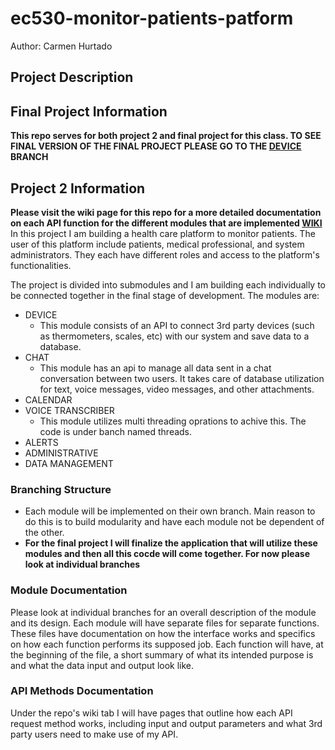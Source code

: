 # ec530-monitor-patients-patform

Author: Carmen Hurtado 
## Project Description

## Final Project Information
**This repo serves for both project 2 and final project for this class. TO SEE FINAL VERSION OF THE FINAL PROJECT PLEASE GO TO THE [DEVICE](https://github.com/carmenhg/ec530-monitor-patients-platform/tree/device) BRANCH**

## Project 2 Information
**Please visit the wiki page for this repo for a more detailed documentation on each API function for the different modules that are implemented [WIKI](https://github.com/carmenhg/ec530-monitor-patients-platform/wiki/Chat-Module)**
In this project I am building a health care platform to monitor patients. The user of this platform include patients, medical professional, and system administrators. They each have different roles and access to the platform's functionalities. 

The project is divided into submodules and I am building each individually to be connected together in the final stage of development. 
The modules are:
- DEVICE
    - This module consists of an API to connect 3rd party devices (such as thermometers, scales, etc) with our system and save data to a database. 
- CHAT
    - This module has an api to manage all data sent in a chat conversation between two users. It takes care of database utilization for text, voice messages, video messages, and other attachments. 
- CALENDAR
- VOICE TRANSCRIBER
    - This module utilizes multi threading oprations to achive this. The code is under banch named threads.
- ALERTS
- ADMINISTRATIVE
- DATA MANAGEMENT

### Branching Structure
* Each module will be implemented on their own branch. Main reason to do this is to build modularity and have each module not be dependent of the other. 
* **For the final project I will finalize the application that will utilize these modules and then all this cocde will come together. For now please look at individual branches**


### Module Documentation
Please look at individual branches for an overall description of the module and its design. Each module will have separate files for separate functions. These files have documentation on how the interface works and specifics on how each function performs its supposed job. 
Each function will have, at the beginning of the file, a short summary of what its intended purpose is and what the data input and output look like. 

### API Methods Documentation 
Under the repo's wiki tab I will have pages that outline how each API request method works, including input and output parameters and what 3rd party users need to make use of my API. 